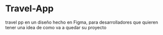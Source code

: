 # Travel-App
travel pp en un diseño hecho en Figma, para desarrolladores que quieren tener una idea de como va a quedar su proyecto
